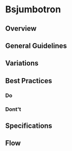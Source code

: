 # Bsjumbotron

## Overview

## General Guidelines

## Variations

## Best Practices

### Do

### Dont't

## Specifications

## Flow
